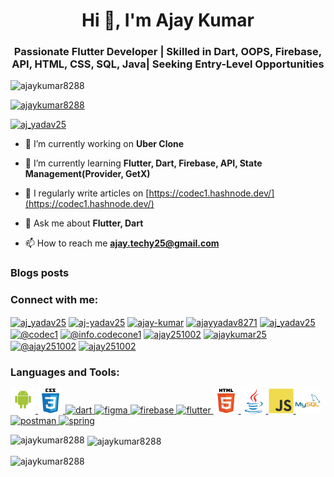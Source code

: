 <h1 align="center">Hi 👋, I'm Ajay Kumar</h1>
<h3 align="center">Passionate Flutter Developer | Skilled in Dart, OOPS, Firebase, API, HTML, CSS, SQL, Java| Seeking Entry-Level Opportunities</h3>

<p align="left"> <img src="https://komarev.com/ghpvc/?username=ajaykumar8288&label=Profile%20views&color=0e75b6&style=flat" alt="ajaykumar8288" /> </p>

<p align="left"> <a href="https://github.com/ryo-ma/github-profile-trophy"><img src="https://github-profile-trophy.vercel.app/?username=ajaykumar8288" alt="ajaykumar8288" /></a> </p>

<p align="left"> <a href="https://twitter.com/aj_yadav25" target="blank"><img src="https://img.shields.io/twitter/follow/aj_yadav25?logo=twitter&style=for-the-badge" alt="aj_yadav25" /></a> </p>

- 🔭 I’m currently working on **Uber Clone**

- 🌱 I’m currently learning **Flutter, Dart, Firebase, API, State Management(Provider, GetX)**

- 📝 I regularly write articles on [https://codec1.hashnode.dev/](https://codec1.hashnode.dev/)

- 💬 Ask me about **Flutter, Dart**

- 📫 How to reach me **ajay.techy25@gmail.com**

### Blogs posts
<!-- BLOG-POST-LIST:START -->
<!-- BLOG-POST-LIST:END -->

<h3 align="left">Connect with me:</h3>
<p align="left">
<a href="https://twitter.com/aj_yadav25" target="blank"><img align="center" src="https://raw.githubusercontent.com/rahuldkjain/github-profile-readme-generator/master/src/images/icons/Social/twitter.svg" alt="aj_yadav25" height="30" width="40" /></a>
<a href="https://linkedin.com/in/aj-yadav25" target="blank"><img align="center" src="https://raw.githubusercontent.com/rahuldkjain/github-profile-readme-generator/master/src/images/icons/Social/linked-in-alt.svg" alt="aj-yadav25" height="30" width="40" /></a>
<a href="https://stackoverflow.com/users/ajay-kumar" target="blank"><img align="center" src="https://raw.githubusercontent.com/rahuldkjain/github-profile-readme-generator/master/src/images/icons/Social/stack-overflow.svg" alt="ajay-kumar" height="30" width="40" /></a>
<a href="https://fb.com/ajayyadav8271" target="blank"><img align="center" src="https://raw.githubusercontent.com/rahuldkjain/github-profile-readme-generator/master/src/images/icons/Social/facebook.svg" alt="ajayyadav8271" height="30" width="40" /></a>
<a href="https://instagram.com/aj_yadav25" target="blank"><img align="center" src="https://raw.githubusercontent.com/rahuldkjain/github-profile-readme-generator/master/src/images/icons/Social/instagram.svg" alt="aj_yadav25" height="30" width="40" /></a>
<a href="https://hashnode.com/@codec1" target="blank"><img align="center" src="https://raw.githubusercontent.com/rahuldkjain/github-profile-readme-generator/master/src/images/icons/Social/hashnode.svg" alt="@codec1" height="30" width="40" /></a>
<a href="https://medium.com/@info.codecone1" target="blank"><img align="center" src="https://raw.githubusercontent.com/rahuldkjain/github-profile-readme-generator/master/src/images/icons/Social/medium.svg" alt="@info.codecone1" height="30" width="40" /></a>
<a href="https://www.hackerrank.com/ajay251002" target="blank"><img align="center" src="https://raw.githubusercontent.com/rahuldkjain/github-profile-readme-generator/master/src/images/icons/Social/hackerrank.svg" alt="ajay251002" height="30" width="40" /></a>
<a href="https://www.leetcode.com/ajaykumar25" target="blank"><img align="center" src="https://raw.githubusercontent.com/rahuldkjain/github-profile-readme-generator/master/src/images/icons/Social/leet-code.svg" alt="ajaykumar25" height="30" width="40" /></a>
<a href="https://www.hackerearth.com/@ajay251002" target="blank"><img align="center" src="https://raw.githubusercontent.com/rahuldkjain/github-profile-readme-generator/master/src/images/icons/Social/hackerearth.svg" alt="@ajay251002" height="30" width="40" /></a>
<a href="https://auth.geeksforgeeks.org/user/ajay251002" target="blank"><img align="center" src="https://raw.githubusercontent.com/rahuldkjain/github-profile-readme-generator/master/src/images/icons/Social/geeks-for-geeks.svg" alt="ajay251002" height="30" width="40" /></a>
</p>

<h3 align="left">Languages and Tools:</h3>
<p align="left"> <a href="https://developer.android.com" target="_blank" rel="noreferrer"> <img src="https://raw.githubusercontent.com/devicons/devicon/master/icons/android/android-original-wordmark.svg" alt="android" width="40" height="40"/> </a> <a href="https://www.w3schools.com/css/" target="_blank" rel="noreferrer"> <img src="https://raw.githubusercontent.com/devicons/devicon/master/icons/css3/css3-original-wordmark.svg" alt="css3" width="40" height="40"/> </a> <a href="https://dart.dev" target="_blank" rel="noreferrer"> <img src="https://www.vectorlogo.zone/logos/dartlang/dartlang-icon.svg" alt="dart" width="40" height="40"/> </a> <a href="https://www.figma.com/" target="_blank" rel="noreferrer"> <img src="https://www.vectorlogo.zone/logos/figma/figma-icon.svg" alt="figma" width="40" height="40"/> </a> <a href="https://firebase.google.com/" target="_blank" rel="noreferrer"> <img src="https://www.vectorlogo.zone/logos/firebase/firebase-icon.svg" alt="firebase" width="40" height="40"/> </a> <a href="https://flutter.dev" target="_blank" rel="noreferrer"> <img src="https://www.vectorlogo.zone/logos/flutterio/flutterio-icon.svg" alt="flutter" width="40" height="40"/> </a> <a href="https://www.w3.org/html/" target="_blank" rel="noreferrer"> <img src="https://raw.githubusercontent.com/devicons/devicon/master/icons/html5/html5-original-wordmark.svg" alt="html5" width="40" height="40"/> </a> <a href="https://www.java.com" target="_blank" rel="noreferrer"> <img src="https://raw.githubusercontent.com/devicons/devicon/master/icons/java/java-original.svg" alt="java" width="40" height="40"/> </a> <a href="https://developer.mozilla.org/en-US/docs/Web/JavaScript" target="_blank" rel="noreferrer"> <img src="https://raw.githubusercontent.com/devicons/devicon/master/icons/javascript/javascript-original.svg" alt="javascript" width="40" height="40"/> </a> <a href="https://www.mysql.com/" target="_blank" rel="noreferrer"> <img src="https://raw.githubusercontent.com/devicons/devicon/master/icons/mysql/mysql-original-wordmark.svg" alt="mysql" width="40" height="40"/> </a> <a href="https://postman.com" target="_blank" rel="noreferrer"> <img src="https://www.vectorlogo.zone/logos/getpostman/getpostman-icon.svg" alt="postman" width="40" height="40"/> </a> <a href="https://spring.io/" target="_blank" rel="noreferrer"> <img src="https://www.vectorlogo.zone/logos/springio/springio-icon.svg" alt="spring" width="40" height="40"/> </a> </p>

<p><img align="left" src="https://github-readme-stats.vercel.app/api/top-langs?username=ajaykumar8288&show_icons=true&locale=en&layout=compact" alt="ajaykumar8288" /></p>

<p>&nbsp;<img align="center" src="https://github-readme-stats.vercel.app/api?username=ajaykumar8288&show_icons=true&locale=en" alt="ajaykumar8288" /></p>

<p><img align="center" src="https://github-readme-streak-stats.herokuapp.com/?user=ajaykumar8288&" alt="ajaykumar8288" /></p>
